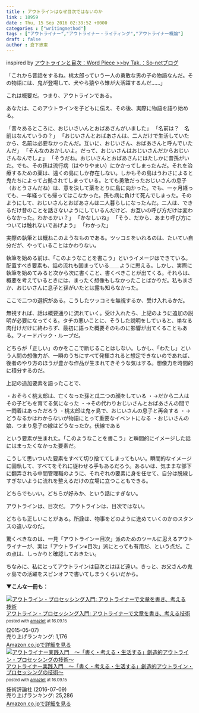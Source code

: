 ```yaml
---
title : アウトラインはなぜ目次ではないのか
link : 18959
date : Thu, 15 Sep 2016 02:39:52 +0000
categories : ["writingmethod"]
tags : ["アウトライナー","アウトライナー・ライティング","アウトライナー概論"]
draft : false
author : 倉下忠憲
---
```


inspired by <a href="http://takpluspluslog.blog.so-net.ne.jp/2016-09-11">アウトラインと目次：Word Piece &gt;&gt;by Tak.：So-netブログ</a>

「これから昔話をするね。桃太郎っていう一人の勇敢な男の子の物語なんだ。その物語には、鬼が登場して、犬やら猿やら雉が大活躍するんだ……」

これは概要だ。つまり、アウトラインである。

あなたは、このアウトラインを子どもに伝え、その後、実際に物語を語り始める。

「昔々あるところに、おじいさいんとおばあさんがいました」
「名前は？　名前はなんていうの？」
「おじいさんとおばあさんは、二人だけで生活していたから、名前は必要なかったんだ。互いに、おじいさん、おばあさんと呼んでいたんだ」
「そんなのおかしいよ。だって、おじいさんはおじいさんだからおじいさんなんでしょ」
「そうだね。おじいさんとおばあさんにはたしかに昔孫がいた。でも、その孫は流行病（はやりやまい）にかかってしまったんだ。それを治療するための薬は、遠くの島にしか存在しない。しかもその島はうわさによると鬼たちによって占拠されてしまっている。とても勇敢だったおじいさんの息子（おとうさんだね）は、意を決して薬をとりに島に向かった。でも、一ヶ月経っても、一年経っても帰ってはこなかった。孫も病に負けて死んでしまった。そのようにして、おじいさんとおばあさんは二人暮らしになったんだ。二人は、できるだけ昔のことを話さないようにしているんだけど、お互いの呼び方だけは変わらなかった。わかるかい？」
「かなしいね」
「そう、だから、あまり呼び方については触れないであげよう」
「わかった」

実際の執筆とは概ねこのようなものである。ツッコミをいれるのは、たいてい自分だが、やっていることはかわりない。

執筆を始める前は、「このようなことを書こう」というイメージはできている。配置すべき要素も、話の流れも固まっている＿＿ように思える。しかし、実際に執筆を始めてみると次から次に書くこと、書くべきことが出てくる。それらは、概要を考えているときには、まったく想像もしなかったことばかりだ。私もまさか、おじいさんに息子と孫がいたとは露も知らなかった。

ここで二つの選択がある。こうしたツッコミを無視するか、受け入れるかだ。

無視すれば、話は概要通りに流れていく。受け入れたら、上記のように追加の説明が必要になってくる。タチの悪いことに、そうした説明をしていると、単なる肉付けだけに終わらず、最初に語った概要そのものに影響が出てくることもある。フィードバック・ループだ。

どちらが「正しい」のかをここで断じることはしない。しかし、「わたし」という人間の想像力が、一瞬のうちにすべて発揮されると想定できないのであれば、後者のやり方のほうが豊かな作品が生まれてきそうな気はする。想像力を時間的に積分するのだ。

上記の追加要素を語ったことで、

・おそらく桃太郎は、亡くなった孫と瓜二つの顔をしている
・→だから二人はその子どもを育てる気になった
・→その代わりおじいさんとおばあさんの間で一悶着はあっただろう
・桃太郎は鬼ヶ島で、おじいさんの息子と再会する
・→どうなるかはわからないが物語にとって重要なイベントになる
・おじいさんの娘、つまり息子の嫁はどうなったか。伏線である

という要素が生まれた。「このようなことを書こう」と瞬間的にイメージした話にはまったくなかった要素だ。

こうして思いついた要素をすべて切り捨ててしまってもいい。瞬間的なイメージに固執して、すべてをそれに従わせる手もあるだろう。あるいは、気ままな部下に翻弄される中間管理職のように、それぞれの要素に身を任せて、自分は脱線しすぎないように流れを整えるだけの立場に立つこともできる。

どちらでもいい。どちらが好みか、という話にすぎない。

アウトラインは、目次だ。
アウトラインは、目次ではない。

どちらも正しいことがある。所詮は、物事をどのように進めていくのかのスタンスの違いなのだ。

驚くべきなのは、一見「アウトライン＝目次」派のためのツールに思えるアウトライナーが、実は「アウトライン≠目次」派にとっても有用だ、という点だ。この点は、しっかりと確認しておきたい。

ちなみに、私にとってアウトラインは目次とはほど遠い。きっと、お父さんの鬼ヶ島での活躍をスピンオフで書いてしまうくらいだから。

<strong>▼こんな一冊も：</strong>

<div class="amazlet-box" style="margin-bottom:0px;"><div class="amazlet-image" style="float:left;margin:0px 12px 1px 0px;"><a href="http://www.amazon.co.jp/exec/obidos/ASIN/B00XCIETIG/rashita1000-22/ref=nosim/" name="amazletlink" target="_blank"><img src="http://ecx.images-amazon.com/images/I/41WikKyn%2BuL._SL160_.jpg" alt="アウトライン・プロセッシング入門: アウトライナーで文章を書き、考える技術" style="border: none;" /></a></div><div class="amazlet-info" style="line-height:120%; margin-bottom: 10px"><div class="amazlet-name" style="margin-bottom:10px;line-height:120%"><a href="http://www.amazon.co.jp/exec/obidos/ASIN/B00XCIETIG/rashita1000-22/ref=nosim/" name="amazletlink" target="_blank">アウトライン・プロセッシング入門: アウトライナーで文章を書き、考える技術</a><div class="amazlet-powered-date" style="font-size:80%;margin-top:5px;line-height:120%">posted with <a href="http://www.amazlet.com/" title="amazlet" target="_blank">amazlet</a> at 16.09.15</div></div><div class="amazlet-detail"> (2015-05-07)<br />売り上げランキング: 1,176<br /></div><div class="amazlet-sub-info" style="float: left;"><div class="amazlet-link" style="margin-top: 5px"><a href="http://www.amazon.co.jp/exec/obidos/ASIN/B00XCIETIG/rashita1000-22/ref=nosim/" name="amazletlink" target="_blank">Amazon.co.jpで詳細を見る</a></div></div></div><div class="amazlet-footer" style="clear: left"></div></div>

<div class="amazlet-box" style="margin-bottom:0px;"><div class="amazlet-image" style="float:left;margin:0px 12px 1px 0px;"><a href="http://www.amazon.co.jp/exec/obidos/ASIN/B01I0TZWUK/rashita1000-22/ref=nosim/" name="amazletlink" target="_blank"><img src="http://ecx.images-amazon.com/images/I/51HoJpXhvnL._SL160_.jpg" alt="アウトライナー実践入門　～「書く・考える・生活する」創造的アウトライン・プロセッシングの技術～" style="border: none;" /></a></div><div class="amazlet-info" style="line-height:120%; margin-bottom: 10px"><div class="amazlet-name" style="margin-bottom:10px;line-height:120%"><a href="http://www.amazon.co.jp/exec/obidos/ASIN/B01I0TZWUK/rashita1000-22/ref=nosim/" name="amazletlink" target="_blank">アウトライナー実践入門　～「書く・考える・生活する」創造的アウトライン・プロセッシングの技術～</a><div class="amazlet-powered-date" style="font-size:80%;margin-top:5px;line-height:120%">posted with <a href="http://www.amazlet.com/" title="amazlet" target="_blank">amazlet</a> at 16.09.15</div></div><div class="amazlet-detail">技術評論社 (2016-07-09)<br />売り上げランキング: 25,286<br /></div><div class="amazlet-sub-info" style="float: left;"><div class="amazlet-link" style="margin-top: 5px"><a href="http://www.amazon.co.jp/exec/obidos/ASIN/B01I0TZWUK/rashita1000-22/ref=nosim/" name="amazletlink" target="_blank">Amazon.co.jpで詳細を見る</a></div></div></div><div class="amazlet-footer" style="clear: left"></div></div>
